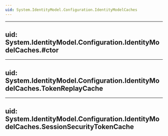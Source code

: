 ```yaml
---
uid: System.IdentityModel.Configuration.IdentityModelCaches
---
```


---
uid: System.IdentityModel.Configuration.IdentityModelCaches.#ctor
---

---
uid: System.IdentityModel.Configuration.IdentityModelCaches.TokenReplayCache
---

---
uid: System.IdentityModel.Configuration.IdentityModelCaches.SessionSecurityTokenCache
---

